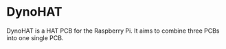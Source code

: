 # DynoHAT
DynoHAT is a HAT PCB for the Raspberry Pi. It aims to combine three PCBs into one single PCB.
